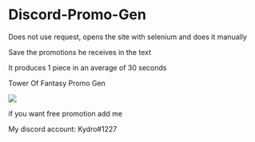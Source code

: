 # Discord-Promo-Gen

Does not use request, opens the site with selenium and does it manually

Save the promotions he receives in the text

It produces 1 piece in an average of 30 seconds

Tower Of Fantasy Promo Gen

<link rel="stylesheet" href="google.com"/>
<img src='https://rawgithubusercontent.com/Kydro1227/Discord-Promo-Gen/main/Promo%20Gen.gif'>



if you want free promotion add me

My discord account: Kydro#1227

